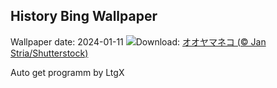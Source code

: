 ## History Bing Wallpaper
Wallpaper date: 2024-01-11
![](https://www.bing.com/th?id=OHR.LynxSnow_JA-JP2676099304_UHD.jpg&w=1000)Download: [オオヤマネコ (© Jan Stria/Shutterstock)](https://www.bing.com/th?id=OHR.LynxSnow_JA-JP2676099304_UHD.jpg)

Auto get programm by LtgX
